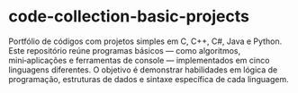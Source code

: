 # code-collection-basic-projects
Portfólio de códigos com projetos simples em C, C++, C#, Java e Python. Este repositório reúne programas básicos — como algoritmos, mini‑aplicações e ferramentas de console — implementados em cinco linguagens diferentes. O objetivo é demonstrar habilidades em lógica de programação, estruturas de dados e sintaxe específica de cada linguagem.
